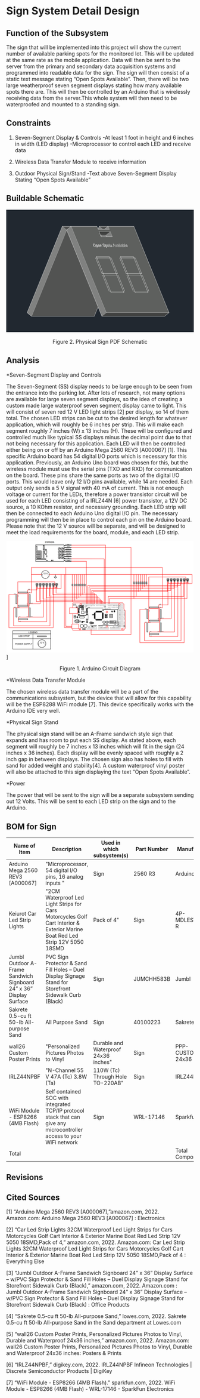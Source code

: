 # Sign System Detail Design



## Function of the Subsystem

The sign that will be implemented into this project will show the current number of available parking spots for the monitored lot. This will be updated at the same rate as the mobile application. Data will then be sent to the server from the primary and secondary data acquisition systems and programmed into readable data for the sign. The sign will then consist of a static text message stating “Open Spots Available”. Then, there will be two large weatherproof seven segment displays stating how many available spots there are. This will then be controlled by an Arduino that is wirelessly receiving data from the server.This whole system will then need to be waterproofed and mounted to a standing sign.

## Constraints

1. Seven-Segment Display & Controls
  -At least 1 foot in height and 6 inches in width (LED display)
  -Microprocessor to control each LED and receive data

2. Wireless Data Transfer Module to receive information

3. Outdoor Physical Sign/Stand
  -Text above Seven-Segment Display Stating “Open Spots Available”


## Buildable Schematic

![Figure 1. Physical Sign Schematic](../3D&#32;Models/3DSign.PNG)
<div align="center"> Figure 2. Physical Sign PDF Schematic 
<br />
<div align="left">

## Analysis
	
*Seven-Segment Display and Controls

The Seven-Segment (SS) display needs to be large enough to be seen from the entrance into the parking lot. After lots of research, not many options are available for large seven segment displays, so the idea of creating a custom made large waterproof seven segment display came to light. This will consist of seven red 12 V LED light strips [2] per display, so 14 of them total. The chosen LED strips can be cut to the desired length for whatever application, which will roughly be 6 inches per strip. This will make each segment roughly 7 inches (W) x 13 inches (H). These will be configured and controlled much like typical SS displays minus the decimal point due to that not being necessary for this application. Each LED will then be controlled either being on or off by an Arduino Mega 2560 REV3 [A000067] [1]. This specific Arduino board has 54 digital I/O ports which is necessary for this application. Previously, an Arduino Uno board was chosen for this, but the wireless module must use the serial pins (TXD and RXD) for communication on the board. These pins share the same ports as two of the digital I/O ports. This would leave only 12 I/O pins available, while 14 are needed. Each output only sends a 5 V signal with 40 mA of current. This is not enough voltage or current for the LEDs, therefore a power transistor circuit will be used for each LED consisting of a IRLZ44N [6] power transistor, a 12V DC source, a 10 KOhm resistor, and necessary grounding. Each LED strip will then be connected to each Arduino Uno digital I/O pin. The necessary programming will then be in place to control each pin on the Arduino board. Please note that the 12 V source will be separate, and will be designed to meet the load requirements for the board, module, and each LED strip.

![Figure 2. Arduino Circuit Diagram](../Electrical/Schematics/Sources/Display_Schematic.PNG)]
<div align="center"> Figure 1. Arduino Circuit Diagram
<br />
<div align="left">

*Wireless Data Transfer Module

The chosen wireless data transfer module will be a part of the communications subsystem, but the device that will allow for this capability will be the ESP8288 WiFi module [7]. This device specifically works with the Arduino IDE very well. 



*Physical Sign Stand	

The physical sign stand will be an A-Frame sandwich style sign that expands and has room to put each SS display. As stated above, each segment will roughly be 7 inches x 13 inches which will fit in the sign (24 inches x 36 inches). Each display will be evenly spaced with roughly a 2 inch gap in between displays. The chosen sign also has holes to fill with sand for added weight and stability[4]. A custom waterproof vinyl poster will also be attached to this sign displaying the text “Open Spots Available”. 


*Power 

The power that will be sent to the sign will be a separate subsystem sending out 12 Volts. This will be sent to each LED strip on the sign and to the Arduino. 
	

## BOM for Sign

| Name of Item | Description | Used in which subsystem(s) | Part Number | Manufacturer | Quantity |    Price   | Total |
| ------------ | ----------- | -------------------------- | ----------- | ------------ | -------- | ---------- | ----- |
|Arduino Mega 2560 REV3 [A000067]|     "Microprocessor, 54 digital I/O pins, 16 analog inputs "|     Sign|     2560 R3|     Arduino|     1|     $48.40|     $48.40|
|Keiurot Car Led Strip Lights|     "2CM Waterproof Led Light Strips for Cars Motorcycles Golf Cart Interior & Exterior Marine Boat Red Led Strip 12V 5050 18SMD|      Pack of 4"|     Sign|     4P-MDLEST0011-R|     Keiurot|     4|     $12.69|     $50.76|
|Jumbl Outdoor A-Frame Sandwich Signboard 24” x 36” Display Surface|     PVC Sign Protector & Sand Fill Holes – Duel Display Signage Stand for Storefront Sidewalk Curb (Black)|     Sign|     JUMCHH583B|     Jumbl|     1|     $129.99|     $129.99|
|Sakrete 0.5-cu ft 50-lb All-purpose Sand|     All Purpose Sand|     Sign|     40100223|     Sakrete|     1|     $5.48|     $5.48|
|wall26 Custom Poster Prints|     "Personalized Pictures Photos to Vinyl|      Durable and Waterproof 24x36 inches"|     Sign|     PPP-CUSTOM-24x36|     wall26|     1|     $22.99|     $22.99|
|IRLZ44NPBF|     "N-Channel 55 V 47A (Tc) 3.8W (Ta)|      110W (Tc) Through Hole TO-220AB"|     Sign|     IRLZ44NPBF|     Infineon Technologies|     14|     $1.52|     $21.28|
|WiFi Module - ESP8266 (4MB Flash)|      Self contained SOC with integrated TCP/IP protocol stack that can give any microcontroller access to your WiFi network|     Sign|     WRL-17146|     Sparkfun|     1|     $7.50|     $7.50|
|Total|     |     |     |     Total Components|     23|     Total Cost|     $286.48|

## Revisions
	
## Cited Sources
 [1] “Arduino Mega 2560 REV3 [A000067],”amazon.com, 2022.
Amazon.com: Arduino Mega 2560 REV3 [A000067] : Electronics

[2] “Car Led Strip Lights 32CM Waterproof Led Light Strips for Cars Motorcycles Golf Cart Interior & Exterior Marine Boat Red Led Strip 12V 5050 18SMD,Pack of 4,” amazon.com, 2022.
Amazon.com: Car Led Strip Lights 32CM Waterproof Led Light Strips for Cars Motorcycles Golf Cart Interior & Exterior Marine Boat Red Led Strip 12V 5050 18SMD,Pack of 4 : Everything Else

[3] “Jumbl Outdoor A-Frame Sandwich Signboard 24” x 36” Display Surface – w/PVC Sign Protector & Sand Fill Holes – Duel Display Signage Stand for Storefront Sidewalk Curb (Black),” amazon.com, 2022.
Amazon.com : Jumbl Outdoor A-Frame Sandwich Signboard 24” x 36” Display Surface – w/PVC Sign Protector & Sand Fill Holes – Duel Display Signage Stand for Storefront Sidewalk Curb (Black) : Office Products

[4] “Sakrete  0.5-cu ft 50-lb All-purpose Sand,” lowes.com, 2022.
Sakrete 0.5-cu ft 50-lb All-purpose Sand in the Sand department at Lowes.com

[5] “wall26 Custom Poster Prints, Personalized Pictures Photos to Vinyl, Durable and Waterproof 24x36 inches,” amazon.com, 2022.
Amazon.com: wall26 Custom Poster Prints, Personalized Pictures Photos to Vinyl, Durable and Waterproof 24x36 inches: Posters & Prints

[6] “IRLZ44NPBF,” digikey.com, 2022.
IRLZ44NPBF Infineon Technologies | Discrete Semiconductor Products | DigiKey

[7] “WiFi Module - ESP8266 (4MB Flash).” sparkfun.com, 2022.
WiFi Module - ESP8266 (4MB Flash) - WRL-17146 - SparkFun Electronics
